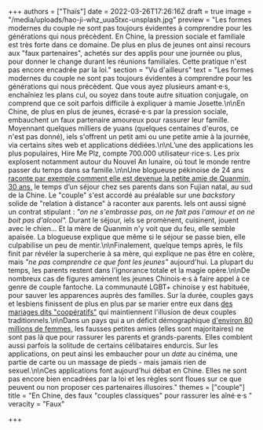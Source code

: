 +++
authors = ["Thaïs"]
date = 2022-03-26T17:26:16Z
draft = true
image = "/media/uploads/hao-ji-whz_uua5txc-unsplash.jpg"
preview = "Les formes modernes du couple ne sont pas toujours évidentes à comprendre pour les générations qui nous précèdent. En Chine, la pression sociale et familiale est très forte dans ce domaine. De plus en plus de jeunes ont ainsi recours aux \"faux partenaires\", achetés sur des applis pour une journée ou plus, pour donner le change durant les réunions familiales. Cette pratique n'est pas encore encadrée par la loi."
section = "Vu d'ailleurs"
text = "Les formes modernes du couple ne sont pas toujours évidentes à comprendre pour les générations qui nous précèdent. Que vous ayez plusieurs amant·e·s, enchaîniez les plans cul, ou soyez dans toute autre situation conjugale, on comprend que ce soit parfois difficile à expliquer à mamie Josette.\n\nEn Chine, de plus en plus de jeunes, écrasé⋅e⋅s par la pression sociale, embauchent un faux partenaire amoureux pour rassurer leur famille. Moyennant quelques milliers de yuans (quelques centaines d'euros, ce n'est pas donné), iels s'offrent un petit ami ou une petite amie à la journée, via certains sites web et applications dédiées.\n\nL’une des applications les plus populaires, Hire Me Plz, compte 700.000 utilisateur⋅rice⋅s. Les prix explosent notamment autour du Nouvel An lunaire, où tout le monde rentre passer du temps dans sa famille.\n\nUne blogueuse pékinoise de 24 ans[ raconte par exemple comment elle est devenue la petite amie de Quanmin, 30 ans,](https://www.reuters.com/article/us-lunar-newyear-china-girlfriend-idUSKBN15A1NY) le temps d’un séjour chez ses parents dans son Fujian natal, au sud de la Chine. Le \"couple\" s'est accordé au préalable sur une _backstory_ solide de \"relation à distance\" à raconter aux parents. Iels ont aussi signé un contrat stipulant : _\"on ne s'embrasse pas, on ne fait pas l'amour et on ne boit pas d'alcool\"._ Durant le séjour, iels se promènent, cuisinent, jouent avec le chien... Et la mère de Quanmin n'y voit que du feu, elle semble apaisée. La blogueuse explique que même si le séjour se passe bien, elle culpabilise un peu de mentir.\n\nFinalement, quelque temps après, le fils finit par révéler la supercherie à sa mère, qui explique ne pas être en colère, mais _\"ne pas comprendre ce que font les jeunes\"_ aujourd'hui. La plupart du temps, les parents restent dans l'ignorance totale et la magie opère.\n\nDe nombreux cas de figures amènent les jeunes Chinois⋅e⋅s à faire appel à ce genre de couple fantoche. La communauté LGBT+ chinoise y est habituée, pour sauver les apparences auprès des familles. Sur la durée, couples gays et lesbiens finissent de plus en plus par se marier entre eux dans [des mariages dits \"coopératifs\"](https://www.france24.com/en/20171121-secrets-wives-gay-chinese-hide-behind-sham-marriage) qui maintiennent l'illusion de deux couples traditionnels.\n\nDans un pays qui a un déficit démographique [d'environ 80 millions de femmes,](https://www.ouest-france.fr/monde/chine/demographie-il-manquerait-80-millions-de-femmes-en-chine-et-en-inde-6188746) les fausses petites amies (elles sont majoritaires) ne sont pas là que pour rassurer les parents et grands-parents. Elles comblent aussi parfois la solitude de certains célibataires endurcis. Sur les applications, on peut ainsi les embaucher pour un _date_ au cinéma, une partie de carte ou un massage de pieds - mais jamais rien de sexuel.\n\nCes applications font aujourd'hui débat en Chine. Elles ne sont pas encore bien encadrées par la loi et les règles sont floues sur ce que peuvent ou non proposer ces partenaires illusoires."
themes = ["couple"]
title = "En Chine, des faux \"couples classiques\" pour rassurer les aîné⋅e⋅s "
veracity = "Faux"

+++
